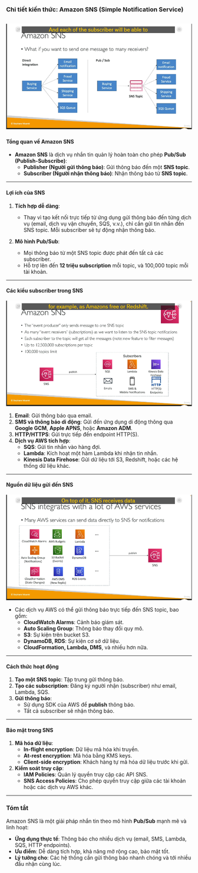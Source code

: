 ### **Chi tiết kiến thức: Amazon SNS (Simple Notification Service)**

## ![alt text](image/sns.png)

#### **Tổng quan về Amazon SNS**

- **Amazon SNS** là dịch vụ nhắn tin quản lý hoàn toàn cho phép **Pub/Sub (Publish-Subscribe)**:
  - **Publisher (Người gửi thông báo)**: Gửi thông báo đến một **SNS topic**.
  - **Subscriber (Người nhận thông báo)**: Nhận thông báo từ **SNS topic**.

---

#### **Lợi ích của SNS**

1. **Tích hợp dễ dàng**:

   - Thay vì tạo kết nối trực tiếp từ ứng dụng gửi thông báo đến từng dịch vụ (email, dịch vụ vận chuyển, SQS, v.v.), chỉ cần gửi tin nhắn đến SNS topic. Mỗi subscriber sẽ tự động nhận thông báo.

2. **Mô hình Pub/Sub**:
   - Mọi thông báo từ một SNS topic được phát đến tất cả các subscriber.
   - Hỗ trợ lên đến **12 triệu subscription** mỗi topic, và 100,000 topic mỗi tài khoản.

---

#### **Các kiểu subscriber trong SNS**

![alt text](image/subscriber.png)

1. **Email**: Gửi thông báo qua email.
2. **SMS và thông báo di động**: Gửi đến ứng dụng di động thông qua **Google GCM**, **Apple APNS**, hoặc **Amazon ADM**.
3. **HTTP/HTTPS**: Gửi trực tiếp đến endpoint HTTP(S).
4. **Dịch vụ AWS tích hợp**:
   - **SQS**: Gửi tin nhắn vào hàng đợi.
   - **Lambda**: Kích hoạt một hàm Lambda khi nhận tin nhắn.
   - **Kinesis Data Firehose**: Gửi dữ liệu tới S3, Redshift, hoặc các hệ thống dữ liệu khác.

---

#### **Nguồn dữ liệu gửi đến SNS**

![alt text](image/publisher.png)

- Các dịch vụ AWS có thể gửi thông báo trực tiếp đến SNS topic, bao gồm:
  - **CloudWatch Alarms**: Cảnh báo giám sát.
  - **Auto Scaling Group**: Thông báo thay đổi quy mô.
  - **S3**: Sự kiện trên bucket S3.
  - **DynamoDB, RDS**: Sự kiện cơ sở dữ liệu.
  - **CloudFormation, Lambda, DMS**, và nhiều hơn nữa.

---

#### **Cách thức hoạt động**

1. **Tạo một SNS topic**: Tập trung gửi thông báo.
2. **Tạo các subscription**: Đăng ký người nhận (subscriber) như email, Lambda, SQS.
3. **Gửi thông báo**:
   - Sử dụng SDK của AWS để **publish** thông báo.
   - Tất cả subscriber sẽ nhận thông báo.

---

#### **Bảo mật trong SNS**

1. **Mã hóa dữ liệu**:
   - **In-flight encryption**: Dữ liệu mã hóa khi truyền.
   - **At-rest encryption**: Mã hóa bằng KMS keys.
   - **Client-side encryption**: Khách hàng tự mã hóa dữ liệu trước khi gửi.
2. **Kiểm soát truy cập**:
   - **IAM Policies**: Quản lý quyền truy cập các API SNS.
   - **SNS Access Policies**: Cho phép quyền truy cập giữa các tài khoản hoặc các dịch vụ AWS khác.

---

### **Tóm tắt**

Amazon SNS là một giải pháp nhắn tin theo mô hình **Pub/Sub** mạnh mẽ và linh hoạt:

- **Ứng dụng thực tế**: Thông báo cho nhiều dịch vụ (email, SMS, Lambda, SQS, HTTP endpoints).
- **Ưu điểm**: Dễ dàng tích hợp, khả năng mở rộng cao, bảo mật tốt.
- **Lý tưởng cho**: Các hệ thống cần gửi thông báo nhanh chóng và tới nhiều đầu nhận cùng lúc.
